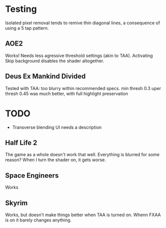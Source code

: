 # Testing
Isolated pixel removal tends to remive thin diagonal lines, a consequence of using a 5 tap pattern.
## AOE2
Works!
Needs less agressive threshold settings (akin to TAA).
Activating Skip background disables the shader altogether.
## Deus Ex Mankind Divided
Tested with TAA: too blurry within recommended specs.
min thresh 0.3 uper thresh 0.45 was much better, with full highlight preservation
# TODO
- Transverse blending UI needs a description
## Half Life 2
The game as a whole doesn't work that well. Everything is blurred for some reason?
When I turn the shader on, it gets worse.
## Space Engineers
Works
## Skyrim
Works, but doesn't make things better when TAA is turned on.
Whenn FXAA is on it barely changes anything.